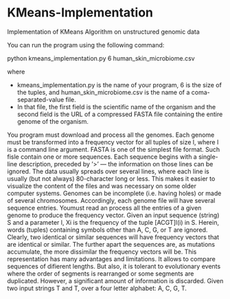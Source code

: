 # KMeans-Implementation
Implementation of KMeans Algorithm on unstructured genomic data

You can run the program using the following command:

python kmeans_implementation.py 6 human_skin_microbiome.csv

where
- kmeans_implementation.py is the name of your program, 6 is the size of the tuples, and human_skin_microbiome.csv is
the name of a coma-separated-value file. 
- In that file, the first field is the scientific name of the organism
and the second field is the URL of a compressed FASTA file containing the entire genome of the organism.


You program must download and process all the genomes. Each genome must be transformed into a
frequency vector for all tuples of size l, where l is a command line argument. FASTA is one of the simplest
file format. Such fisle contain one or more sequences. Each sequence begins with a single-line description,
preceded by ’>’ — the information on those lines can be ignored. The data usually spreads over several
lines, where each line is usually (but not always) 80-character long or less. This makes it easier to visualize
the content of the files and was necessary on some older computer systems.
Genomes can be incomplete (i.e. having holes) or made of several chromosomes. Accordingly, each
genome file will have several sequence entries. Youmust read an process all the entries of a given genome
to produce the frequency vector.
Given an input sequence (string) S and a parameter l, Xi is the frequency of the tuple [ACGT]l(i) in S.
Herein, words (tuples) containing symbols other than A, C, G, or T are ignored.
Clearly, two identical or similar sequences will have frequency vectors that are identical or similar. The
further apart the sequences are, as mutations accumulate, the more dissimilar the frequency vectors will
be. This representation has many advantages and limitations. It allows to compare sequences of difierent
lengths. But also, it is tolerant to evolutionary events where the order of segments is rearranged or some
segments are duplicated. However, a significant amount of information is discarded.
Given two input strings T and T, over a four letter alphabet: A, C, G, T.
